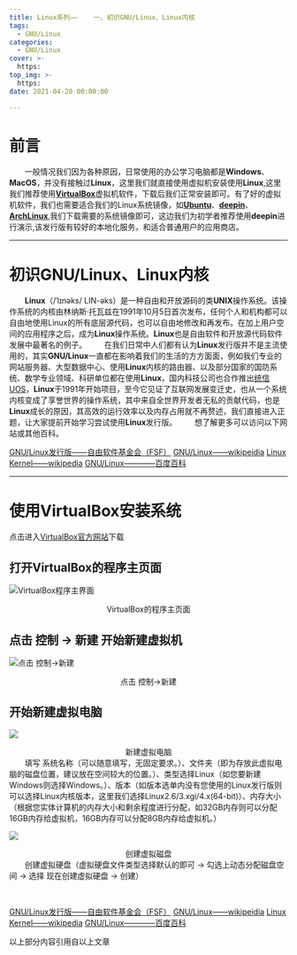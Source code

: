 ```yaml
---
title: Linux系列——	一、初识GNU/Linux、Linux内核
tags:
  - GNU/Linux
categories:
  - GNU/Linux
cover: >-
  https:
top_img: >-
  https:
date: 2021-04-20 00:00:00

---
```


#  **前言**
&ensp;&ensp;&ensp;&ensp;一般情况我们因为各种原因，日常使用的办公学习电脑都是**Windows**、**MacOS**，并没有接触过**Linux**，这里我们就直接使用虚拟机安装使用**Linux**,这里我们推荐使用[**VirtualBox**](https://www.virtualbox.org)虚拟机软件，下载后我们正常安装即可。有了好的虚拟机软件，我们也需要适合我们的Linux系统镜像，如[**Ubuntu**](https://cn.ubuntu.com/download)、[**deepin**](https://www.deepin.org)、[**ArchLinux**](https://archlinux.org),我们下载需要的系统镜像即可，这边我们为初学者推荐使用**deepin**进行演示,该发行版有较好的本地化服务，和适合普通用户的应用商店。

---

#  **初识GNU/Linux、Linux内核**

&ensp;&ensp;&ensp;&ensp;**Linux**（/ˈlɪnəks/ LIN-əks）是一种自由和开放源码的类**UNIX**操作系统。该操作系统的内核由林纳斯·托瓦兹在1991年10月5日首次发布，任何个人和机构都可以自由地使用Linux的所有底层源代码，也可以自由地修改和再发布。在加上用户空间的应用程序之后，成为**Linux**操作系统。**Linux**也是自由软件和开放源代码软件发展中最著名的例子。
&ensp;&ensp;&ensp;&ensp;在我们日常中人们都有认为**Linux**发行版并不是主流使用的，其实**GNU/Linux**一直都在影响着我们的生活的方方面面，例如我们专业的网站服务器、大型数据中心、使用**Linux**内核的路由器、以及部分国家的国防系统、数学专业领域、科研单位都在使用**Linux**，国内科技公司也合作推出[统信UOS](https://www.chinauos.com/)，**Linux**于1991年开始项目，至今它见证了互联网发展变迁史，也从一个系统内核变成了享誉世界的操作系统，其中来自全世界开发者无私的贡献代码，也是**Linux**成长的原因，其高效的运行效率以及内存占用就不再赘述，我们直接进入正题，让大家提前开始学习尝试使用**Linux**发行版。
&ensp;&ensp;&ensp;&ensp;想了解更多可以访问以下网站或其他百科。

[GNU/Linux发行版——自由软件基金会（FSF）](https://www.gnu.org/distros/distros.zh-cn.html)
[GNU/Linux——wikipeidia](https://zh.wikipedia.org/wiki/Linux)
[Linux Kernel——wikipedia](https://zh.wikipedia.org/wiki/Linux%E5%86%85%E6%A0%B8)
[GNU/Linux————百度百科](https://baike.baidu.com/item/Linux/27050)

---

# **使用VirtualBox安装系统**
点击进入[VirtualBox官方网站](https://www.virtualbox.org/)下载

## **打开VirtualBox的程序主页面**
![VirtualBox程序主界面](https://i.loli.net/2021/05/09/igI6Y9sEoNJfGdP.png)
<center>VirtualBox的程序主页面</center>

## **点击 控制 → 新建 开始新建虚拟机**
![点击 控制→新建](https://i.loli.net/2021/05/09/pUthEJYx7s1BVNQ.png)
<center>点击 控制→新建</center>

## **开始新建虚拟电脑**
![](https://i.loli.net/2021/05/10/DtyaSdmAe6k1gYj.png)
<center>新建虚拟电脑</center>
&ensp;&ensp;&ensp;&ensp;填写 系统名称（可以随意填写，无固定要求。）、文件夹（即为存放此虚拟电脑的磁盘位置，建议放在空间较大的位置。）、类型选择Linux（如您要新建Windows则选择Windows。）、版本（如版本选单内没有您使用的Linux发行版则可以选择Linux内核版本，这里我们选择Linux2.6/3.xgi/4.x(64-bit)）、内存大小（根据您实体计算机的内存大小和剩余程度进行分配，如32GB内存则可以分配16GB内存给虚拟机，16GB内存可以分配8GB内存给虚拟机。）

![](https://i.loli.net/2021/05/10/srLSUtj2F7cWhJg.png)
<center>创建虚拟磁盘</center>
&ensp;&ensp;&ensp;&ensp;创建虚拟硬盘（虚拟硬盘文件类型选择默认的即可 → 勾选上动态分配磁盘空间 → 选择 现在创建虚拟硬盘 → 创建）


&ensp;&ensp;&ensp;&ensp;









[GNU/Linux发行版——自由软件基金会（FSF）](https://www.gnu.org/distros/distros.zh-cn.html)
[GNU/Linux——wikipeidia](https://zh.wikipedia.org/wiki/Linux)
[Linux Kernel——wikipedia](https://zh.wikipedia.org/wiki/Linux%E5%86%85%E6%A0%B8)
[GNU/Linux————百度百科](https://baike.baidu.com/item/Linux/27050)

以上部分内容引用自以上文章